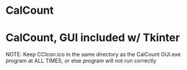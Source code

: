 # CalCount
# CalCount, GUI included w/ Tkinter


NOTE: Keep CCIcon.ico in the same directory as the CalCount GUI.exe program at ALL TIMES, or else program will not run correctly
